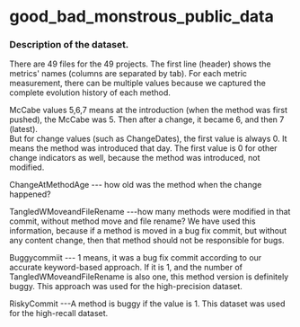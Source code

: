 # good_bad_monstrous_public_data

### Description of the dataset.

There are 49 files for the 49 projects. The first line (header) shows the metrics' names (columns are separated by tab). For each metric measurement, there can be multiple values because we captured the complete evolution history of each method. 

McCabe values 5,6,7 means at the introduction (when the method was first pushed), the McCabe was 5. Then after a change, it became 6, and then 7 (latest).   
But for change values (such as ChangeDates), the first value is always 0. It means the method was introduced that day. The first value is 0 for other change indicators as well, because the method was introduced, not modified.  

ChangeAtMethodAge --- how old was the method when the change happened?

TangledWMoveandFileRename ---how many methods were modified in that commit, without method move and file rename? We have used this information, because if a method is moved in a bug fix commit, but without any content change, then that method should not be responsible for bugs.  

Buggycommiit --- 1 means, it was a bug fix commit according to our accurate keyword-based approach. If it is 1, and the number of TangledWMoveandFileRename is also one, this method version is definitely buggy. This approach was used for the high-precision dataset. 

RiskyCommit ---A method is buggy if the value is 1. This dataset was used for the high-recall dataset. 
